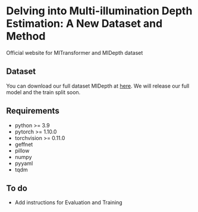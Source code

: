 # Delving into Multi-illumination Depth Estimation: A New Dataset and Method

Official website for MITransformer and MIDepth dataset

## Dataset
You can download our full dataset MIDepth at [here](https://pan.baidu.com/s/1MeQ0rkbyuIbZ5eZh63pVMA?pwd=ahix). We will release our full model and the train split soon.

## Requirements
* python >= 3.9
* pytorch >= 1.10.0
* torchvision >= 0.11.0
* geffnet
* pillow
* numpy
* pyyaml
* tqdm

## To do
* Add instructions for Evaluation and Training
